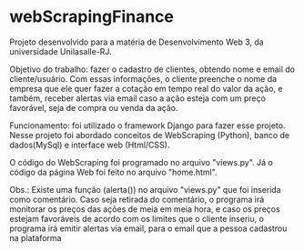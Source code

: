 ﻿# webScrapingFinance
Projeto desenvolvido para a matéria de Desenvolvimento Web 3, da universidade Unilasalle-RJ.

Objetivo do trabalho: fazer o cadastro de clientes, obtendo nome e email do cliente/usuário. Com essas informações, o cliente preenche o nome da empresa que ele quer fazer a cotação em tempo real do valor da ação, e também, receber alertas via email caso a ação esteja com um preço favorável, seja de compra ou venda da ação.

Funcionamento: foi utilizado o framework Django para fazer esse projeto. Nesse projeto foi abordado conceitos de WebScraping (Python), banco de dados(MySql) e interface web (Html/CSS).

O código do WebScraping foi programado no arquivo "views.py". Já o código da página Web foi feito no arquivo "home.html".

Obs.: Existe uma função (alerta()) no arquivo "views.py" que foi inserida como comentário. Caso seja retirada do comentário, o programa irá monitorar os preços das ações de meia em meia hora, e caso os preços estejam favoráveis de acordo com os limites que o cliente inseriu, o programa irá emitir alertas via email, para o email que a pessoa cadastrou na plataforma
